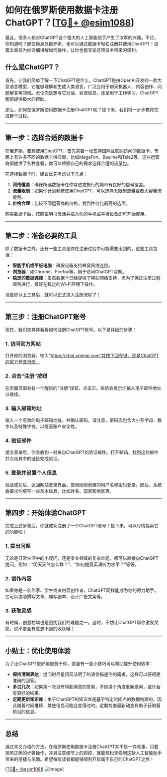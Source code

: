 # 如何在俄罗斯使用数据卡注册ChatGPT？[[TG💪+ @esim1088](https://t.me/s/esim1088)]

最近，很多人都对ChatGPT这个强大的人工智能助手产生了浓厚的兴趣。不过，你知道吗？即使你身处俄罗斯，也可以通过数据卡轻松注册并使用ChatGPT！这篇文章将为你详细讲解如何操作，让你也能享受这项技术带来的便利。

## 什么是ChatGPT？

首先，让我们简单了解一下ChatGPT是什么。ChatGPT是由OpenAI开发的一款大型语言模型，它能够理解和生成人类语言，广泛应用于聊天机器人、内容创作、问题解答等领域。无论你是想与它对话、获取信息，还是用于工作学习，ChatGPT都能提供极大的帮助。

那么，如何在俄罗斯使用数据卡注册ChatGPT呢？接下来，我们将一步步教你完成整个过程。

---

## 第一步：选择合适的数据卡

在俄罗斯，要想使用ChatGPT，首先需要一张支持国际互联网访问的数据卡。市面上有许多不同的数据卡供应商，比如MegaFon、Beeline和Tele2等。这些运营商都提供了各种套餐，你可以根据自己的需求选择合适的流量包。

在选择数据卡时，建议优先考虑以下几点：

1. **网络覆盖**：确保所选数据卡在你常驻或旅行的城市有良好的信号覆盖。
2. **流量限制**：如果你计划频繁使用ChatGPT，可以选择无限制流量或者大容量流量包。
3. **价格合理**：比较不同运营商的价格，找到性价比最高的选项。

购买数据卡后，按照说明书激活并插入你的手机或平板设备即可开始使用。

---

## 第二步：准备必要的工具

除了数据卡之外，还有一些工具是你在注册过程中可能需要用到的。这些工具包括：

- **智能手机或平板电脑**：确保设备支持蜂窝网络连接。
- **浏览器**：如Chrome、Firefox等，用于访问ChatGPT官网。
- **稳定的数据连接**：虽然数据卡已经提供了移动网络支持，但为了保证注册过程顺利进行，最好在稳定的Wi-Fi环境下操作。

准备好以上工具后，就可以正式进入注册流程了！

---

## 第三步：注册ChatGPT账号

现在，我们来具体看看如何注册ChatGPT账号。以下是详细的步骤：

### 1. 访问官方网站

打开你的浏览器，输入“https://chat.openai.com”并按下回车键。这是ChatGPT的官方登录页面。

### 2. 点击“注册”按钮

在页面顶部会有一个醒目的“注册”按钮，点击它。系统会提示你输入电子邮件地址以继续。

### 3. 输入邮箱地址

输入一个有效的电子邮箱地址，并确认密码。请注意，密码应包含大小写字母、数字以及特殊字符，以提高账户安全性。

### 4. 验证邮件

提交表单后，你会收到一封来自ChatGPT的验证邮件。打开邮箱，找到这封邮件并点击其中的链接完成验证。

### 5. 登录并设置个人信息

验证成功后，返回网站登录界面，使用刚刚创建的用户名和密码登录。随后，系统会要求你填写一些基本信息，比如姓名、国家和地区等。

---

## 第四步：开始体验ChatGPT

完成上述步骤后，你就成功注册了一个ChatGPT账号！接下来，可以尽情探索它的功能啦！

### 1. 提出问题

无论是日常生活中的小疑问，还是专业领域的复杂难题，都可以直接向ChatGPT提问。例如：“明天天气怎么样？”、“如何提高英语听力水平？”等等。

### 2. 创作内容

如果你是一名作家、学生或者内容创作者，ChatGPT同样能成为你的得力助手。它可以协助撰写文章、编写剧本、设计广告文案等。

### 3. 获取灵感

有时候，创意枯竭也是困扰我们的难题之一。这时，不妨让ChatGPT帮你激发灵感，说不定会有意想不到的收获哦！

---

## 小贴士：优化使用体验

为了让ChatGPT更好地服务于你，这里有一些小技巧可以帮助提升使用效率：

- **保持清晰表达**：提问时尽量用简洁明了的语言描述你的需求，这样可以获得更准确的回答。
- **多试几次**：如果第一次没有得到满意的答案，不妨换个角度重新提问，或许会有更好的结果。
- **定期更新知识库**：由于ChatGPT的知识库是基于特定时间点的数据构建的，因此随着时间推移，某些信息可能会变得过时。定期检查最新动态有助于获取最前沿的信息。

---

## 总结

通过本文介绍的方法，在俄罗斯使用数据卡注册ChatGPT并不是一件难事。只要按照正确的步骤操作，并且注意细节上的把控，就能轻松享受到这款人工智能助手带来的便捷与乐趣。希望每位读者都能够顺利开启属于自己的ChatGPT之旅！

[[TG💪+ @esim1088](https://t.me/s/esim1088) ![Image](https://i.postimg.cc/4NQfJmqS/Snipaste-2025-05-13-00-14-12.png)]